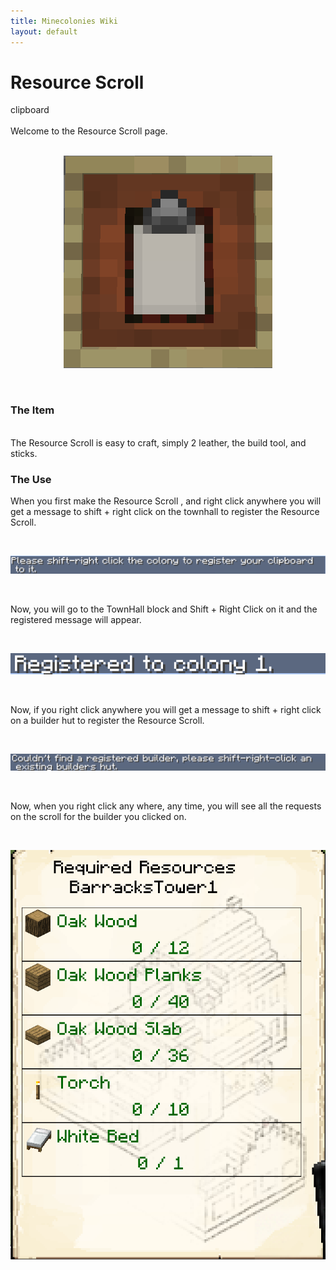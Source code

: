 ```yaml
---
title: Minecolonies Wiki
layout: default
---
```

# Resource Scroll 

<div class="infobox box text-center">
    <recipe>clipboard</recipe>
</div>
<br>
Welcome to the Resource Scroll page. 
<br>

<br>
<p style="text-align:center;"><img src="../../assets/images/items/clipboard.png" alt="Resource Scroll"></p>
<br>

### The Item
<br>
The Resource Scroll  is easy to craft, simply 2 leather, the build tool, and sticks.  
<br>

### The Use

When you first make the Resource Scroll , and right click anywhere you will get a message to shift + right click on the townhall to register the Resource Scroll. 

<br>
<p style="text-align:center;"><img src="../../assets/images/items/clipboardinitmessage.png" alt="Resource Scroll Initial Message"></p>
<br>

Now, you will go to the TownHall block and Shift + Right Click on it and the registered message will appear.

<br>
<p style="text-align:center;"><img src="../../assets/images/items/clipboardregistered.png" alt="Resource Scroll Registered Message"></p>
<br>

Now, if you right click anywhere you will get a message to shift + right click on a builder hut to register the Resource Scroll. 

<br>
<p style="text-align:center;"><img src="../../assets/images/items/resourcebuilderinitmessage.png" alt="Resource Scroll Builder Message"></p>
<br>

Now, when you right click any where, any time, you will see all the requests on the scroll for the builder you clicked on. 

<br>
<p style="text-align:center;"><img src="../../assets/images/items/resourcescrolluse.png" alt="Resource Scroll Use"></p>
<br>
